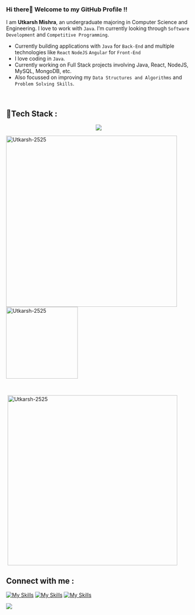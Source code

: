 ### Hi there👋 Welcome to my GitHub Profile !!
<p>
  
</p>

I am **Utkarsh Mishra**, an undergraduate majoring in Computer Science and Engineering. I love to work with `Java`. I’m currently looking through `Software Development` and `Competitive Programming`.

- Currently building applications with `Java` for `Back-End` and multiple technologies like `React` `NodeJS` `Angular` for `Front-End` 
- I love coding in `Java`.
- Currently working on Full Stack projects involving Java, React, NodeJS, MySQL, MongoDB, etc.
- Also focussed on improving my `Data Structures and Algorithms` and `Problem Solving Skills`.
<br>

<h2 align="left">🚀Tech Stack : </h2>
</p>
<p align="center">
  <a href="https://skillicons.dev">
    <img src="https://skillicons.dev/icons?i=java,cs,git,python,nodejs,angular,html,css,javascript,mongodb,postman,react,tailwind,typescript,express,blender,bootstrap,unity,spring,maven,mysql,yarn,npm,figma,dotnet,firebase,materialui,idea,pycharm,webstorm,vscode" />
  </a>
</p>


<p><img align="left" width="465px" src="https://github-readme-stats.vercel.app/api?username=Utkarsh-2525&show_icons=true&theme=transparent&locale=en" alt="Utkarsh-2525" /></p>

<p>&nbsp;<img align="center" height="195px" src="https://github-readme-stats.vercel.app/api/top-langs?username=Utkarsh-2525&show_icons=true&theme=transparent&locale=en&layout=compact" alt="Utkarsh-2525" height:350px/></p>

<br/>

<p>&nbsp;<img align="center" width="462px" src="https://github-readme-streak-stats.herokuapp.com/?user=Utkarsh-2525&theme=transparent" alt="Utkarsh-2525" /></p>




<h2 align="left">Connect with me : </h2>

[![My Skills](https://skillicons.dev/icons?i=linkedin)](https://www.linkedin.com/in/m-utkarsh2573) [![My Skills](https://skillicons.dev/icons?i=twitter)](https://twitter.com/M_Utkarsh2573/) [![My Skills](https://skillicons.dev/icons?i=gmail)](mailto:utkarsh2573@gmail.com)


[![](https://visitcount.itsvg.in/api?id=Utkarsh-2525&icon=0&color=1)](https://visitcount.itsvg.in)
